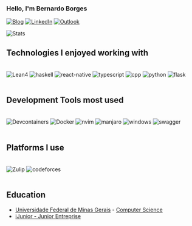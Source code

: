 ### Hello, I'm Bernardo Borges

[![Blog](https://img.shields.io/website-up-down-green-red/http/monip.org.svg)](https://homepages.dcc.ufmg.br/~bernardoborges/)
[![LinkedIn](https://img.shields.io/badge/LinkedIn-0077B5?style=for-the-badge&logo=linkedin&logoColor=white)](https://www.linkedin.com/in/bernardo-borges-5b36b817a/)
[![Outlook](https://img.shields.io/badge/Microsoft_Outlook-0078D4?style=for-the-badge&logo=microsoft-outlook&logoColor=white)](mailto:bernborgess@outlook.com)


![Stats](https://github-readme-stats.vercel.app/api?username=bernborgess&theme=blue-green)

## Technologies I enjoyed working with

<div style="display: inline_block" ><br/>
  <img align="center" alt="Lean4" src="https://img.shields.io/badge/-Lean%204-black?logo=edotleclerc&style=for-the-badge"/>
  <img align="center" alt="haskell" src="https://img.shields.io/badge/Haskell-5e5086?style=for-the-badge&logo=haskell&logoColor=white" />
  <img align="center" alt="react-native" src="https://img.shields.io/badge/React_Native-20232A?style=for-the-badge&logo=react&logoColor=61DAFB" />
  <img align="center" alt="typescript" src="https://img.shields.io/badge/TypeScript-007ACC?style=for-the-badge&logo=typescript&logoColor=white" />
  <img align="center" alt="cpp" src="https://img.shields.io/badge/C%2B%2B-00599C?style=for-the-badge&logo=c%2B%2B&logoColor=white" />  
  <img align="center" alt="python" src="https://img.shields.io/badge/Python-14354C?style=for-the-badge&logo=python&logoColor=white" />
  <img align="center" alt="flask" src="https://img.shields.io/badge/Flask-000000?style=for-the-badge&logo=flask&logoColor=white" />
</div>
<br/>

## Development Tools most used

<div style="display: inline_block" ><br/>
  <img align="center" alt="Devcontainers" src="https://img.shields.io/badge/-Devcontainers-2753E3?logo=nintendogamecube&logoColor=white&style=for-the-badge" />
  <img align="center" alt="Docker" src="https://img.shields.io/badge/-Docker-2496ED?logo=docker&logoColor=white&style=for-the-badge" />
  <img align="center" alt="nvim" src="https://img.shields.io/badge/NeoVim-%2357A143.svg?&style=for-the-badge&logo=neovim&logoColor=white" />
  <img align="center" alt="manjaro" src="https://img.shields.io/badge/manjaro-35BF5C?style=for-the-badge&logo=manjaro&logoColor=white" />
  <img align="center" alt="windows" src="https://img.shields.io/badge/Windows-0078D6?style=for-the-badge&logo=windows&logoColor=white" />
  <img align="center" alt="swagger" src="https://img.shields.io/badge/Swagger-85EA2D.svg?style=for-the-badge&logo=Swagger&logoColor=black" />
</div><br/>


## Platforms I use

<div style="display: inline_block" ><br/>
  <img align="center" alt="Zulip" src="https://img.shields.io/badge/-Zulip-6492FE?logo=zulip&logoColor=white&style=for-the-badge" />
  <img align="center" alt="codeforces" src="https://img.shields.io/badge/Codeforces-445f9d?style=for-the-badge&logo=Codeforces&logoColor=white" />
</div><br/>


## Education
- [Universidade Federal de Minas Gerais](https://ufmg.br/) - [Computer Science](https://trex.dcc.ufmg.br/en/)<br/>
- [iJunior - Junior Entreprise](https://ijunior.com.br/)<br/>
